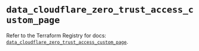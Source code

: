 # `data_cloudflare_zero_trust_access_custom_page`

Refer to the Terraform Registry for docs: [`data_cloudflare_zero_trust_access_custom_page`](https://registry.terraform.io/providers/cloudflare/cloudflare/5.7.1/docs/data-sources/zero_trust_access_custom_page).
